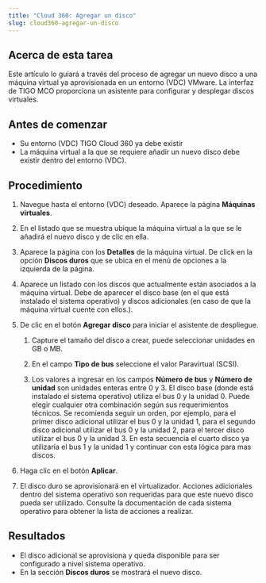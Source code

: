 ```yaml
---
title: "Cloud 360: Agregar un disco"
slug: cloud360-agregar-un-disco
---
```


## Acerca de esta tarea

Este artículo lo guiará a través del proceso de agregar un nuevo disco a una máquina virtual ya aprovisionada en un entorno (VDC) VMware. La interfaz de TIGO MCO proporciona un asistente para configurar y desplegar discos virtuales.

## Antes de comenzar

- Su entorno (VDC) TIGO Cloud 360 ya debe existir
- La máquina virtual a la que se requiere añadir un nuevo disco debe existir dentro del entorno (VDC).

## Procedimiento

1. Navegue hasta el entorno (VDC) deseado. Aparece la página **Máquinas virtuales**.

2. En el listado que se muestra ubique la máquina virtual a la que se le añadirá el nuevo disco y de clic en ella.

3. Aparece la página con los **Detalles** de la máquina virtual. De click en la opción **Discos duros** que se ubica en el menú de opciones a la izquierda de la página.

4. Aparece un listado con los discos que actualmente están asociados a la máquina virtual. Debe de aparecer el disco base (en el que está instalado el sistema operativo) y discos adicionales (en caso de que la máquina virtual cuente con ellos.).

5. De clic en el botón **Agregar disco** para iniciar el asistente de despliegue.

    1. Capture el tamaño del disco a crear, puede seleccionar unidades en GB o MB.

    2. En el campo **Tipo de bus** seleccione el valor Paravirtual (SCSI).

    3. Los valores a ingresar en los campos **Número de bus** y **Número de unidad** son unidades enteras entre 0 y 3. El disco base (donde está instalado el sistema operativo) utiliza el bus 0 y la unidad 0. Puede elegir cualquier otra combinación según sus requerimientos técnicos. Se recomienda seguir un orden, por ejemplo, para el primer disco adicional utilizar el bus 0 y la unidad 1, para el segundo disco adicional utilizar el bus 0 y la unidad 2, para el tercer disco utilizar el bus 0 y la unidad 3. En esta secuencia el cuarto disco ya utilizaría el bus 1 y la unidad 1 y continuar con esta lógica para mas discos.

6. Haga clic en el botón **Aplicar**.

7. El disco duro se aprovisionará en el virtualizador. Acciones adicionales dentro del sistema operativo son requeridas para que este nuevo disco pueda ser utilizado. Consulte la documentación de cada sistema operativo para obtener la lista de acciones a realizar.

## Resultados

- El disco adicional se aprovisiona y queda disponible para ser configurado a nivel sistema operativo.
- En la sección **Discos duros** se mostrará el nuevo disco.
